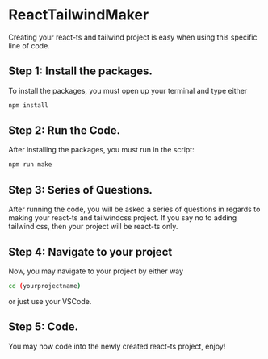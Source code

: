 # ReactTailwindMaker
Creating your react-ts and tailwind project is easy when using this specific line of code.

## Step 1: Install the packages.

To install the packages, you must open up your terminal and type either
 ```bash  
npm install
```

## Step 2: Run the Code.

After installing the packages, you must run in the script: 

```bash
npm run make
```

## Step 3: Series of Questions.

After running the code, you will be asked a series of questions in regards to making your react-ts and tailwindcss project.
If you say no to adding tailwind css, then your project will be react-ts only.

## Step 4: Navigate to your project

Now, you may navigate to your project by either way 

```bash
cd (yourprojectname)
```
or just use your VSCode.

## Step 5: Code.

You may now code into the newly created react-ts project, enjoy!

